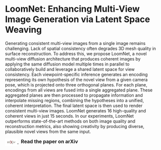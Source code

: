 # LoomNet: Enhancing Multi-View Image Generation via Latent Space Weaving
Generating consistent multi-view images from a single image remains challenging. Lack of spatial consistency often degrades 3D mesh quality in surface reconstruction. To address this, we propose LoomNet, a novel multi-view diffusion architecture that produces coherent images by applying the same diffusion model multiple times in parallel to collaboratively build and leverage a shared latent space for view consistency. Each viewpoint-specific inference generates an encoding representing its own hypothesis of the novel view from a given camera pose, which is projected onto three orthogonal planes. For each plane, encodings from all views are fused into a single aggregated plane. These aggregated planes are then processed to propagate information and interpolate missing regions, combining the hypotheses into a unified, coherent interpretation. The final latent space is then used to render consistent multi-view images. LoomNet generates 16 high-quality and coherent views in just 15 seconds. In our experiments, LoomNet outperforms state-of-the-art methods on both image quality and reconstruction metrics, also showing creativity by producing diverse, plausible novel views from the same input.

<p align="left">
  <a href="https://arxiv.org/abs/XXXX.XXXXX">
    <img src="https://github.com/GiulioFede/LoomNet/blob/main/github_files/arxiv_logo.jpg?raw=true" alt="arXiv" width="40" style="vertical-align:middle;"/>
  </a>
  &nbsp;
  <a href="https://arxiv.org/abs/XXXX.XXXXX" style="font-size:16px; font-weight:bold; text-decoration:none;">
    Read the paper on arXiv
  </a>
</p>


